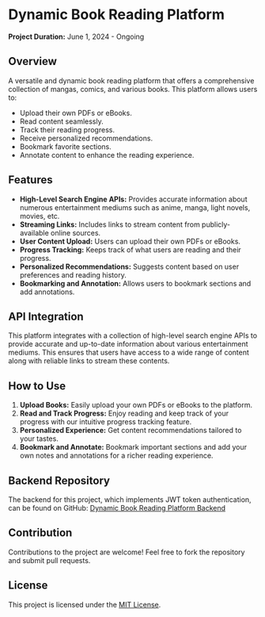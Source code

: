 # Dynamic Book Reading Platform

**Project Duration:** June 1, 2024 - Ongoing

## Overview

A versatile and dynamic book reading platform that offers a comprehensive collection of mangas, comics, and various books. This platform allows users to:

- Upload their own PDFs or eBooks.
- Read content seamlessly.
- Track their reading progress.
- Receive personalized recommendations.
- Bookmark favorite sections.
- Annotate content to enhance the reading experience.

## Features

- **High-Level Search Engine APIs:** Provides accurate information about numerous entertainment mediums such as anime, manga, light novels, movies, etc.
- **Streaming Links:** Includes links to stream content from publicly-available online sources.
- **User Content Upload:** Users can upload their own PDFs or eBooks.
- **Progress Tracking:** Keeps track of what users are reading and their progress.
- **Personalized Recommendations:** Suggests content based on user preferences and reading history.
- **Bookmarking and Annotation:** Allows users to bookmark sections and add annotations.

## API Integration

This platform integrates with a collection of high-level search engine APIs to provide accurate and up-to-date information about various entertainment mediums. This ensures that users have access to a wide range of content along with reliable links to stream these contents.

## How to Use

1. **Upload Books:** Easily upload your own PDFs or eBooks to the platform.
2. **Read and Track Progress:** Enjoy reading and keep track of your progress with our intuitive progress tracking feature.
3. **Personalized Experience:** Get content recommendations tailored to your tastes.
4. **Bookmark and Annotate:** Bookmark important sections and add your own notes and annotations for a richer reading experience.

## Backend Repository

The backend for this project, which implements JWT token authentication, can be found on GitHub: [Dynamic Book Reading Platform Backend](https://github.com/manishmh/bookverse-backend)

## Contribution

Contributions to the project are welcome! Feel free to fork the repository and submit pull requests.

## License

This project is licensed under the [MIT License](LICENSE).